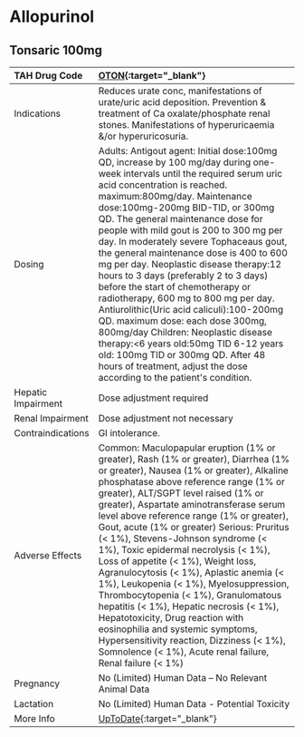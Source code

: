 # Allopurinol

## Tonsaric 100mg

| TAH Drug Code      | [OTON](https://www.tahsda.org.tw/drugs/hissearch.php?drug_code=OTON){:target="_blank"}                                                                                                                                                                                                                                                                                                                                                                                                                                                                                                                                                                                                                                                                                                                                                            |
|:-------------------|:--------------------------------------------------------------------------------------------------------------------------------------------------------------------------------------------------------------------------------------------------------------------------------------------------------------------------------------------------------------------------------------------------------------------------------------------------------------------------------------------------------------------------------------------------------------------------------------------------------------------------------------------------------------------------------------------------------------------------------------------------------------------------------------------------------------------------------------------------|
| Indications        | Reduces urate conc, manifestations of urate/uric acid deposition. Prevention & treatment of Ca oxalate/phosphate renal stones. Manifestations of hyperuricaemia &/or hyperuricosuria.                                                                                                                                                                                                                                                                                                                                                                                                                                                                                                                                                                                                                                                             |
| Dosing             | Adults: Antigout agent: Initial dose:100mg QD, increase by 100 mg/day during one-week intervals until the required serum uric acid concentration is reached. maximum:800mg/day. Maintenance dose:100mg-200mg BID-TID, or 300mg QD. The general maintenance dose for people with mild gout is 200 to 300 mg per day. In moderately severe Tophaceaus gout, the general maintenance dose is 400 to 600 mg per day. Neoplastic disease therapy:12 hours to 3 days (preferably 2 to 3 days) before the start of chemotherapy or radiotherapy, 600 mg to 800 mg per day. Antiurolithic(Uric acid caliculi):100-200mg QD. maximum dose: each dose 300mg, 800mg/day Children: Neoplastic disease therapy:<6 years old:50mg TID 6-12 years old: 100mg TID or 300mg QD. After 48 hours of treatment, adjust the dose according to the patient's condition. |
| Hepatic Impairment | Dose adjustment required                                                                                                                                                                                                                                                                                                                                                                                                                                                                                                                                                                                                                                                                                                                                                                                                                          |
| Renal Impairment   | Dose adjustment not necessary                                                                                                                                                                                                                                                                                                                                                                                                                                                                                                                                                                                                                                                                                                                                                                                                                     |
| Contraindications  | GI intolerance.                                                                                                                                                                                                                                                                                                                                                                                                                                                                                                                                                                                                                                                                                                                                                                                                                                   |
| Adverse Effects    | Common: Maculopapular eruption (1% or greater), Rash (1% or greater), Diarrhea (1% or greater), Nausea (1% or greater), Alkaline phosphatase above reference range (1% or greater), ALT/SGPT level raised (1% or greater), Aspartate aminotransferase serum level above reference range (1% or greater), Gout, acute (1% or greater) Serious: Pruritus (< 1%), Stevens-Johnson syndrome (< 1%), Toxic epidermal necrolysis (< 1%), Loss of appetite (< 1%), Weight loss, Agranulocytosis (< 1%), Aplastic anemia (< 1%), Leukopenia (< 1%), Myelosuppression, Thrombocytopenia (< 1%), Granulomatous hepatitis (< 1%), Hepatic necrosis (< 1%), Hepatotoxicity, Drug reaction with eosinophilia and systemic symptoms, Hypersensitivity reaction, Dizziness (< 1%), Somnolence (< 1%), Acute renal failure, Renal failure (< 1%)                  |
| Pregnancy          | No (Limited) Human Data – No Relevant Animal Data                                                                                                                                                                                                                                                                                                                                                                                                                                                                                                                                                                                                                                                                                                                                                                                                 |
| Lactation          | No (Limited) Human Data - Potential Toxicity                                                                                                                                                                                                                                                                                                                                                                                                                                                                                                                                                                                                                                                                                                                                                                                                      |
| More Info          | [UpToDate](https://www.uptodate.com/contents/allopurinol-drug-information){:target="_blank"}                                                                                                                                                                                                                                                                                                                                                                                                                                                                                                                                                                                                                                                                                                                                                      |

